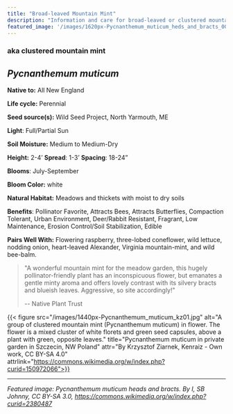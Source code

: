 ```yaml
---
title: "Broad-leaved Mountain Mint"
description: "Information and care for broad-leaved or clustered mountain mint (Pycnanthemum muticum), sold at Red Trillium Gardens"
featured_image: '/images/1620px-Pycnanthemum_muticum_heds_and_bracts_001.jpeg'
---
```


### aka clustered mountain mint
## _Pycnanthemum muticum_

**Native to:**  All New England

**Life cycle:** Perennial

**Seed source(s):** Wild Seed Project, North Yarmouth, ME

**Light**: Full/Partial Sun

**Soil Moisture:** Medium to Medium-Dry

**Height:** 2-4’  **Spread**: 1-3’ **Spacing**: 18-24”

**Blooms**: July-September

**Bloom Color:** white

**Natural Habitat:** Meadows and thickets with moist to dry soils

**Benefits**: Pollinator Favorite, Attracts Bees, Attracts Butterflies, Compaction Tolerant, Urban Environment, Deer/Rabbit Resistant, Fragrant, Low Maintenance, Erosion Control/Soil Stabilization, Edible

**Pairs Well With:** Flowering raspberry, three-lobed coneflower, wild lettuce, nodding onion, heart-leaved Alexander, Virginia mountain-mint, and wild bee-balm.

> "A wonderful mountain mint for the meadow garden, this hugely pollinator-friendly plant has an inconspicuous flower, but emanates a gentle minty aroma and offers lovely contrast with its silvery bracts and blueish leaves. Aggressive, so site accordingly!"
> 
> -- Native Plant Trust

{{< figure src="/images/1440px-Pycnanthemum_muticum_kz01.jpg" alt="A group of clustered mountain mint (Pycnanthemum muticum) in flower. The flower is a mixed cluster of white florets and green seed capsules, above a plant with green, opposite leaves." title="Pycnanthemum muticum in private garden in Szczecin, NW Poland"  attr="By Krzysztof Ziarnek, Kenraiz - Own work, CC BY-SA 4.0" attrlink="https://commons.wikimedia.org/w/index.php?curid=150972066">}}

___

*Featured image: Pycnanthemum muticum heads and bracts. By I, SB Johnny, CC BY-SA 3.0, https://commons.wikimedia.org/w/index.php?curid=2380487*
